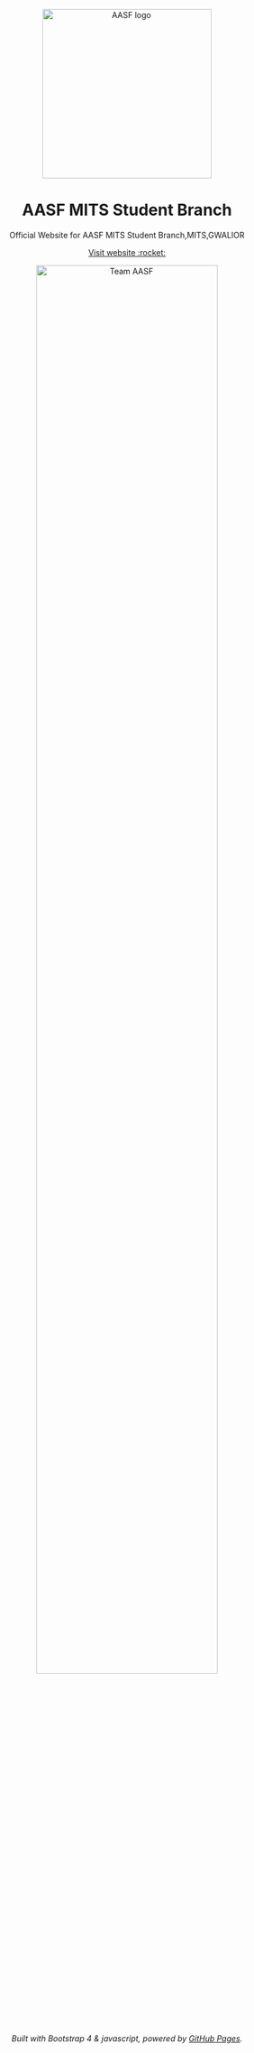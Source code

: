 <p align="center">
    <a href="https://sidd2808.github.io/aasf-mits-website" target="_blank"><img alt="AASF logo" title="CSI" src="img/download.png" width="300"></a>
</p>

<h1 align="center">AASF MITS Student Branch</h1>
<p align="center">Official Website for AASF MITS Student Branch,MITS,GWALIOR </p>
<p align="center">
    <a href="https://sidd2808.github.io/aasf-mits-website/" target="_blank"> Visit website :rocket:</a>
</p>
<p align="center">
    <a href="https://sidd2808.github.io/aasf-mits-website/" target="_blank"><img alt="Team AASF" title="Team AASF" src="img/EV/7.png" width="80%"></a>
</p>

<p align="center">
    <em>Built with Bootstrap 4 & javascript, powered by <a href="https://pages.github.com/" target="_blank">GitHub Pages</a>.</em>
</p>
